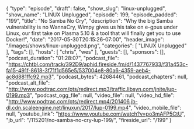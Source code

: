 {
  "type": "episode",
  "draft": false,
  "show_slug": "linux-unplugged",
  "show_name": "LINUX Unplugged",
  "episode": 199,
  "episode_padded": "199",
  "title": "No Samba No Cry",
  "description": "Why the big Samba vulnerability is no WannaCry, Wimpy gives us his take on e-gpus under Linux, our first take on Plasma 5.10 & a tool that will finally get you to use Docker!",
  "date": "2017-05-30T20:15:26-07:00",
  "header_image": "/images/shows/linux-unplugged.png",
  "categories": [
    "LINUX Unplugged"
  ],
  "tags": [],
  "hosts": [
    "chris",
    "wes"
  ],
  "guests": [],
  "sponsors": [],
  "podcast_duration": "01:28:07",
  "podcast_file": "https://chtbl.com/track/392D9/aphid.fireside.fm/d/1437767933/f31a453c-fa15-491f-8618-3f71f1d565e5/537004e8-80a6-4359-aeb4-ac8d881ffc92.mp3",
  "podcast_bytes": 42684461,
  "podcast_chapters": null,
  "podcast_alt_file": "http://www.podtrac.com/pts/redirect.mp3/traffic.libsyn.com/jnite/lup-0199.mp3",
  "podcast_ogg_file": null,
  "video_file": null,
  "video_hd_file": "http://www.podtrac.com/pts/redirect.mp4/201406.jb-dl.cdn.scaleengine.net/linuxun/2017/lup-0199.mp4",
  "video_mobile_file": null,
  "youtube_link": "https://www.youtube.com/watch?v=po3mAFP5CtU",
  "jb_url": "/115201/no-samba-no-cry-lup-199/",
  "fireside_url": "/199"
}

